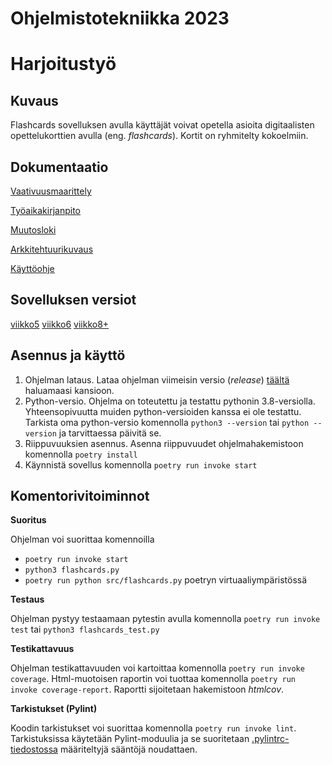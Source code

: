 # Ohjelmistotekniikka 2023

# Harjoitustyö
## Kuvaus
Flashcards sovelluksen avulla käyttäjät voivat opetella asioita digitaalisten opettelukorttien avulla (eng. *flashcards*). Kortit on ryhmitelty kokoelmiin. 



## Dokumentaatio
[Vaativuusmaarittely](https://github.com/platipus82/ot-harjoitustyo/blob/main/dokumentaatio/vaatimusmaarittely.md)

[Työaikakirjanpito](https://github.com/platipus82/ot-harjoitustyo/blob/main/dokumentaatio/tyoaikakirjanpito.md)

[Muutosloki](https://github.com/platipus82/ot-harjoitustyo/blob/main/dokumentaatio/changelog.md)

[Arkkitehtuurikuvaus](https://github.com/platipus82/ot-harjoitustyo/blob/main/dokumentaatio/arkkitehtuuri.MD)

[Käyttöohje](https://github.com/platipus82/ot-harjoitustyo/blob/main/dokumentaatio/kayttoohje.md)

## Sovelluksen versiot
[viikko5](https://github.com/platipus82/ot-harjoitustyo/releases/tag/viikko5v4)
[viikko6](https://github.com/platipus82/ot-harjoitustyo/releases/tag/viikko6v2)
[viikko8+](https://github.com/platipus82/ot-harjoitustyo/releases/tag/viikko8plus2)

## Asennus ja käyttö
1. Ohjelman lataus. Lataa ohjelman viimeisin versio (_release_) [täältä](https://github.com/platipus82/ot-harjoitustyo/releases/tag/viikko8plus2) haluamaasi kansioon.
2. Python-versio. Ohjelma on toteutettu ja testattu pythonin 3.8-versiolla. Yhteensopivuutta muiden python-versioiden kanssa ei ole testattu. Tarkista oma python-versio komennolla `python3 --version` tai `python --version` ja tarvittaessa päivitä se.
3. Riippuvuuksien asennus. Asenna riippuvuudet ohjelmahakemistoon komennolla `poetry install`
4. Käynnistä sovellus komennolla `poetry run invoke start`


## Komentorivitoiminnot
**Suoritus**

Ohjelman voi suorittaa komennoilla
- `poetry run invoke start` 
- `python3 flashcards.py` 
- `poetry run python src/flashcards.py` poetryn virtuaaliympäristössä 


**Testaus**

Ohjelman pystyy testaamaan pytestin avulla komennolla `poetry run invoke test` tai `python3 flashcards_test.py`


**Testikattavuus**

Ohjelman testikattavuuden voi kartoittaa komennolla `poetry run invoke coverage`. Html-muotoisen raportin voi tuottaa komennolla `poetry run invoke coverage-report`. Raportti sijoitetaan hakemistoon _htmlcov_.


**Tarkistukset (Pylint)**

Koodin tarkistukset voi suorittaa komennolla `poetry run invoke lint`. Tarkistuksissa käytetään Pylint-moduulia ja se suoritetaan [.pylintrc-tiedostossa](https://github.com/platipus82/ot-harjoitustyo/blob/main/.pylintrc) määriteltyjä sääntöjä noudattaen.
